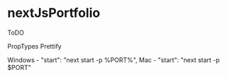 # nextJsPortfolio


ToDO

PropTypes
Prettify


Windows - "start": "next start -p %PORT%",
Mac - "start": "next start -p $PORT"